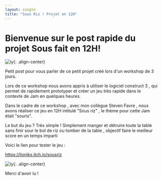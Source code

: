 ```yaml
---
layout: single
title: "Sous Riz ! Projet en 12H"
---
```


# Bienvenue sur le post rapide du projet Sous fait en 12H!

![iy](\assets\images\Ue4_Multi\cons3.png){: .align-center}

Petit post pour vous parler de ce petit projet créé lors d'un workshop de 3 jours.

Lors de ce workshop nous avons appris à utiliser le logiciel construct 3 , qui permet de rapidement prototyper et créer un jeu très rapide dans le contexte de Jam en quelques heures.

Dans le cadre de ce workshop , avec mon collègue Steven Favre , nous avons réaliser ce jeu en 12H intitulé "Sous riz" , le thème pour cette Jam était "souris".

Le but du jeu ? Très simple ! Simplement manger et détruire toute la table sans finir sour le bol de riz ou tomber de la table , objectif faire le meilleur score en un temps imparti 

Voici le lien pour tester le jeu :

https://lioniks.itch.io/sousriz

![iy](\assets\images\Ue4_Multi\Sousriz.png){: .align-center}

Merci d'avoir lu !